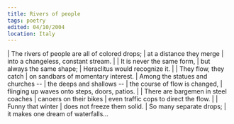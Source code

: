 ```yaml
---
title: Rivers of people
tags: poetry
edited: 04/10/2004
location: Italy
---
```


| The rivers of people are all of colored drops;
| at a distance they merge
| into a changeless, constant stream.
|
| It is never the same form,
| but always the same shape;
| Heraclitus would recognize it.
|
| They flow, they catch
| on sandbars of momentary interest.
| Among the statues and churches --
| the deeps and shallows --
| the course of flow is changed,
| flinging up waves onto steps, doors, patios.
|
| There are bargemen in steel coaches
| canoers on their bikes
| even traffic cops to direct the flow.
|
| Funny that winter
| does not freeze them solid.
| So many separate drops;
| it makes one dream of waterfalls...
